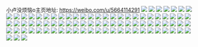 小卢没烦恼o主页地址: https://weibo.com/u/5664114291 
![](https://wx4.sinaimg.cn/mw2000/006bk2S7ly1h96rk63paoj30tu10uaja.jpg) 
![](https://wx4.sinaimg.cn/mw2000/006bk2S7ly1h92eol8w22j31sc21yqv5.jpg) 
![](https://wx4.sinaimg.cn/mw2000/006bk2S7ly1h8p6qf6vyej30u00wf75w.jpg) 
![](https://wx4.sinaimg.cn/mw2000/006bk2S7ly1h8es3l29p6j31tk19k4qp.jpg) 
![](https://wx4.sinaimg.cn/mw2000/006bk2S7ly1h8es3o9htcj31tk19kb29.jpg) 
![](https://wx4.sinaimg.cn/mw2000/006bk2S7ly1h8es3hp69nj31tk19k4qp.jpg) 
![](https://wx4.sinaimg.cn/mw2000/006bk2S7ly1h8es3j7mvfj31tk19k1kx.jpg) 
![](https://wx4.sinaimg.cn/mw2000/006bk2S7ly1h8cxt9udx1j31sc2dskdp.jpg) 
![](https://wx4.sinaimg.cn/mw2000/006bk2S7ly1h88b09xxnmj30u00xv0y1.jpg) 
![](https://wx4.sinaimg.cn/mw2000/006bk2S7ly1h83n72o5skj30u0141tkm.jpg) 
![](https://wx4.sinaimg.cn/mw2000/006bk2S7ly1h83a6hei9ej30u0140n9k.jpg) 
![](https://wx4.sinaimg.cn/mw2000/006bk2S7ly1h82mi8awk1j30tg13fk14.jpg) 
![](https://wx4.sinaimg.cn/mw2000/006bk2S7ly1h82mi6w2nbj30u00yyk1f.jpg) 
![](https://wx4.sinaimg.cn/mw2000/006bk2S7ly1h82mi9q372j30tu12ztij.jpg) 
![](https://wx4.sinaimg.cn/mw2000/006bk2S7ly1h82mi61mwtj30u0134111.jpg) 
![](https://wx4.sinaimg.cn/mw2000/006bk2S7ly1h82mi7st8mj30u019one8.jpg) 
![](https://wx4.sinaimg.cn/mw2000/006bk2S7ly1h82mi9czfoj30u012waia.jpg) 
![](https://wx4.sinaimg.cn/mw2000/006bk2S7ly1h82mi8zchlj30u0140toh.jpg) 
![](https://wx4.sinaimg.cn/mw2000/006bk2S7ly1h82mkwo0c8j30u010ik0s.jpg) 
![](https://wx4.sinaimg.cn/mw2000/006bk2S7ly1h82mkxom3sj30u014ih1h.jpg) 
![](https://wx4.sinaimg.cn/mw2000/006bk2S7ly1h7uihxsg1yj32c024t1kz.jpg) 
![](https://wx4.sinaimg.cn/mw2000/006bk2S7ly1h7uihz2c52j326y2pob2a.jpg) 
![](https://wx4.sinaimg.cn/mw2000/006bk2S7ly1h7uihtyhbrj32643064qq.jpg) 
![](https://wx4.sinaimg.cn/mw2000/006bk2S7ly1h7uihycus0j32c02x1b29.jpg) 
![](https://wx4.sinaimg.cn/mw2000/006bk2S7ly1h7uihwzh0jj32c02r6e82.jpg) 
![](https://wx4.sinaimg.cn/mw2000/006bk2S7ly1h7uihuunpoj31sb2837sv.jpg) 
![](https://wx4.sinaimg.cn/mw2000/006bk2S7ly1h7uihugrmoj31sc29mkh0.jpg) 
![](https://wx4.sinaimg.cn/mw2000/006bk2S7ly1h7uihwi9vvj31sc2c8x1x.jpg) 
![](https://wx4.sinaimg.cn/mw2000/006bk2S7ly1h7t9fdcjn0j30u0126jyj.jpg) 
![](https://wx4.sinaimg.cn/mw2000/006bk2S7ly1h7j0my25o1j30w30y2n4k.jpg) 
![](https://wx4.sinaimg.cn/mw2000/006bk2S7ly1h7ehzkv17mj30u01c0gpa.jpg) 
![](https://wx4.sinaimg.cn/mw2000/006bk2S7ly1h7d9uo2mvvj30u015i45t.jpg) 
![](https://wx4.sinaimg.cn/mw2000/006bk2S7ly1h7d9ull78aj30u00u0dhq.jpg) 
![](https://wx4.sinaimg.cn/mw2000/006bk2S7ly1h7d9unr6vsj30u015g0zf.jpg) 
![](https://wx4.sinaimg.cn/mw2000/006bk2S7ly1h7d9ung2j0j30u011ojt3.jpg) 
![](https://wx4.sinaimg.cn/mw2000/006bk2S7ly1h7d9un49zqj30u017wmzt.jpg) 
![](https://wx4.sinaimg.cn/mw2000/006bk2S7ly1h7d9umkl0hj30u00uiab1.jpg) 
![](https://wx4.sinaimg.cn/mw2000/006bk2S7ly1h7d9um8hzuj31760u00tx.jpg) 
![](https://wx4.sinaimg.cn/mw2000/006bk2S7ly1h6y74nath9j30u0140mzo.jpg) 
![](https://wx4.sinaimg.cn/mw2000/006bk2S7ly1h6y74o6xlxj30u0140gn2.jpg) 
![](https://wx4.sinaimg.cn/mw2000/006bk2S7ly1h6y74nvmkcj30u0140jte.jpg) 
![](https://wx4.sinaimg.cn/mw2000/006bk2S7ly1h6xvypbe6wj30u01403zf.jpg) 
![](https://wx4.sinaimg.cn/mw2000/006bk2S7ly1h6tfpey0gcj30u01szgxy.jpg) 
![](https://wx4.sinaimg.cn/mw2000/006bk2S7ly1h6sdhtpjsej30u00yqtfq.jpg) 
![](https://wx4.sinaimg.cn/mw2000/006bk2S7ly1h6sdi7a2wzj30u01o042b.jpg) 
![](https://wx4.sinaimg.cn/mw2000/006bk2S7ly1h6sdhteg9gj30u00u0tew.jpg) 
![](https://wx4.sinaimg.cn/mw2000/006bk2S7ly1h6sdhqq5fej30u0140jxd.jpg) 
![](https://wx4.sinaimg.cn/mw2000/006bk2S7ly1h6sdhs4201j30u0140tbe.jpg) 
![](https://wx4.sinaimg.cn/mw2000/006bk2S7ly1h6sdhrfokrj30u00z8dkm.jpg) 
![](https://wx4.sinaimg.cn/mw2000/006bk2S7ly1h6sdjgod38j30tu0z0mzx.jpg) 
![](https://wx4.sinaimg.cn/mw2000/006bk2S7ly1h6sdhsqxiij30u013qq4m.jpg) 
![](https://wx4.sinaimg.cn/mw2000/006bk2S7ly1h6sdhse011j30u012cq50.jpg) 
![](https://wx4.sinaimg.cn/mw2000/006bk2S7ly1h6quw1f17qj30uk21awug.jpg) 
![](https://wx4.sinaimg.cn/mw2000/006bk2S7ly1h6qutigcmlj31sc2dse2q.jpg) 
![](https://wx4.sinaimg.cn/mw2000/006bk2S7ly1h6mb280xqcj30u01szaln.jpg) 
![](https://wx4.sinaimg.cn/mw2000/006bk2S7ly1h6jp1nhrc7j30u014s0wj.jpg) 
![](https://wx4.sinaimg.cn/mw2000/006bk2S7ly1h6dhf7aloyj30u0141wmx.jpg) 
![](https://wx4.sinaimg.cn/mw2000/006bk2S7ly1h647dvuc9tj30u012mjtg.jpg) 
![](https://wx4.sinaimg.cn/mw2000/006bk2S7ly1h647bbqkgtj30u010y44r.jpg) 
![](https://wx4.sinaimg.cn/mw2000/006bk2S7ly1h61v6xn69rj30u0140ail.jpg) 
![](https://wx4.sinaimg.cn/mw2000/006bk2S7ly1h61v6yu5exj30u0140grv.jpg) 
![](https://wx4.sinaimg.cn/mw2000/006bk2S7ly1h61v6w1qknj30u014uwnm.jpg) 
![](https://wx4.sinaimg.cn/mw2000/006bk2S7ly1h61v6umyybj31900u0t9g.jpg) 
![](https://wx4.sinaimg.cn/mw2000/006bk2S7ly1h61v6znqxgj30u00vmafr.jpg) 
![](https://wx4.sinaimg.cn/mw2000/006bk2S7ly1h5om6ugfg2j32c0340u0x.jpg) 
![](https://wx4.sinaimg.cn/mw2000/006bk2S7ly1h5kk3t9n7vj30tu10rgv6.jpg) 
![](https://wx4.sinaimg.cn/mw2000/006bk2S7ly1h5kk3z6d3wj30tu10sgzx.jpg) 
![](https://wx4.sinaimg.cn/mw2000/006bk2S7ly1h5kk0no71oj32bl33g1ky.jpg) 
![](https://wx4.sinaimg.cn/mw2000/006bk2S7ly1h5kk0n2xi3j31sc2ds1kx.jpg) 
![](https://wx4.sinaimg.cn/mw2000/006bk2S7ly1h5a3y0s4uej30u012jgt1.jpg) 
![](https://wx4.sinaimg.cn/mw2000/006bk2S7ly1h50w3zg0btj30v91voe81.jpg) 
![](https://wx4.sinaimg.cn/mw2000/006bk2S7ly1h50w3x529fj30v91vo1ie.jpg) 
![](https://wx4.sinaimg.cn/mw2000/006bk2S7ly1h4ieq6cxidj30u01szn19.jpg) 
![](https://wx4.sinaimg.cn/mw2000/006bk2S7ly1h47tc0nr0vj30v8146wmi.jpg) 
![](https://wx4.sinaimg.cn/mw2000/006bk2S7ly1h47tc0bmtmj30v80lq0we.jpg) 
![](https://wx4.sinaimg.cn/mw2000/006bk2S7ly1h47tc11mkoj30v80kqadj.jpg) 
![](https://wx4.sinaimg.cn/mw2000/006bk2S7ly1h47tc1bbrzj30v90vz7aa.jpg) 
![](https://wx4.sinaimg.cn/mw2000/006bk2S7ly1h47tc1p6e6j30v912vwm5.jpg) 
![](https://wx4.sinaimg.cn/mw2000/006bk2S7ly1h47tc234s6j30v90ujq8k.jpg) 
![](https://wx4.sinaimg.cn/mw2000/006bk2S7ly1h3x910u29sj31sc2dsqrb.jpg) 
![](https://wx4.sinaimg.cn/mw2000/006bk2S7ly1h3x910cvtnj31pa29h7qb.jpg) 
![](https://wx4.sinaimg.cn/mw2000/006bk2S7ly1h3x911a0kej31sc2dse38.jpg) 
![](https://wx4.sinaimg.cn/mw2000/006bk2S7ly1h3obsb432aj30k00k0t9j.jpg) 
![](https://wx4.sinaimg.cn/mw2000/006bk2S7ly1h3n2xie964j30u0140tff.jpg) 
![](https://wx4.sinaimg.cn/mw2000/006bk2S7ly1h3g8sep43zj30v90od405.jpg) 
